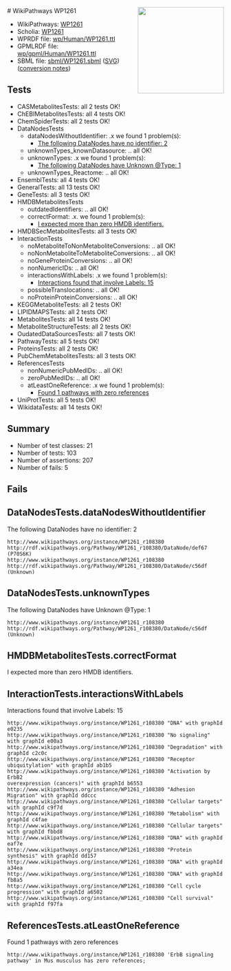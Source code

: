 <img style="float: right; width: 200px" src="../logo.png" />
# WikiPathways WP1261

* WikiPathways: [WP1261](https://identifiers.org/wikipathways:WP1261)
* Scholia: [WP1261](https://scholia.toolforge.org/wikipathways/WP1261)
* WPRDF file: [wp/Human/WP1261.ttl](../wp/Human/WP1261.ttl)
* GPMLRDF file: [wp/gpml/Human/WP1261.ttl](../wp/gpml/Human/WP1261.ttl)
* SBML file: [sbml/WP1261.sbml](../sbml/WP1261.sbml) ([SVG](../sbml/WP1261.svg)) ([conversion notes](../sbml/WP1261.txt))

## Tests
* CASMetabolitesTests: all 2 tests OK!
* ChEBIMetabolitesTests: all 4 tests OK!
* ChemSpiderTests: all 2 tests OK!
* DataNodesTests
    * dataNodesWithoutIdentifier: .x we found 1 problem(s):
        * [The following DataNodes have no identifier: 2](#d2d32fa1)
    * unknownTypes_knownDatasource: .. all OK!
    * unknownTypes: .x we found 1 problem(s):
        * [The following DataNodes have Unknown @Type: 1](#839973df)
    * unknownTypes_Reactome: .. all OK!
* EnsemblTests: all 4 tests OK!
* GeneralTests: all 13 tests OK!
* GeneTests: all 3 tests OK!
* HMDBMetabolitesTests
    * outdatedIdentifiers: .. all OK!
    * correctFormat: .x. we found 1 problem(s):
        * [I expected more than zero HMDB identifiers.](#ad154c1e)
* HMDBSecMetabolitesTests: all 3 tests OK!
* InteractionTests
    * noMetaboliteToNonMetaboliteConversions: .. all OK!
    * noNonMetaboliteToMetaboliteConversions: .. all OK!
    * noGeneProteinConversions: .. all OK!
    * nonNumericIDs: .. all OK!
    * interactionsWithLabels: .x we found 1 problem(s):
        * [Interactions found that involve Labels: 15](#fe97a8bd)
    * possibleTranslocations: .. all OK!
    * noProteinProteinConversions: .. all OK!
* KEGGMetaboliteTests: all 2 tests OK!
* LIPIDMAPSTests: all 2 tests OK!
* MetabolitesTests: all 14 tests OK!
* MetaboliteStructureTests: all 2 tests OK!
* OudatedDataSourcesTests: all 7 tests OK!
* PathwayTests: all 5 tests OK!
* ProteinsTests: all 2 tests OK!
* PubChemMetabolitesTests: all 3 tests OK!
* ReferencesTests
    * nonNumericPubMedIDs: .. all OK!
    * zeroPubMedIDs: .. all OK!
    * atLeastOneReference: .x we found 1 problem(s):
        * [Found 1 pathways with zero references](#35eb778e)
* UniProtTests: all 5 tests OK!
* WikidataTests: all 14 tests OK!


## Summary

* Number of test classes: 21
* Number of tests: 103
* Number of assertions: 207
* Number of fails: 5

## Fails

<a name="d2d32fa1" />

## DataNodesTests.dataNodesWithoutIdentifier

The following DataNodes have no identifier: 2
```
http://www.wikipathways.org/instance/WP1261_r108380 http://rdf.wikipathways.org/Pathway/WP1261_r108380/DataNode/def67 (P70S6K)
http://www.wikipathways.org/instance/WP1261_r108380 http://rdf.wikipathways.org/Pathway/WP1261_r108380/DataNode/c56df (Unknown)
```

<a name="839973df" />

## DataNodesTests.unknownTypes

The following DataNodes have Unknown @Type: 1
```
http://www.wikipathways.org/instance/WP1261_r108380 http://rdf.wikipathways.org/Pathway/WP1261_r108380/DataNode/c56df (Unknown)
```

<a name="ad154c1e" />

## HMDBMetabolitesTests.correctFormat

I expected more than zero HMDB identifiers.
<a name="fe97a8bd" />

## InteractionTests.interactionsWithLabels

Interactions found that involve Labels: 15
```
http://www.wikipathways.org/instance/WP1261_r108380 "DNA" with graphId e0235
http://www.wikipathways.org/instance/WP1261_r108380 "No signaling" with graphId e00a3
http://www.wikipathways.org/instance/WP1261_r108380 "Degradation" with graphId c2c0c
http://www.wikipathways.org/instance/WP1261_r108380 "Receptor ubiquitylation" with graphId ab1b5
http://www.wikipathways.org/instance/WP1261_r108380 "Activation by ErbB2
overexpression (cancers)" with graphId b6553
http://www.wikipathways.org/instance/WP1261_r108380 "Adhesion
Migration" with graphId ddccc
http://www.wikipathways.org/instance/WP1261_r108380 "Cellular targets" with graphId c9f7d
http://www.wikipathways.org/instance/WP1261_r108380 "Metabolism" with graphId c4fae
http://www.wikipathways.org/instance/WP1261_r108380 "Cellular targets" with graphId fbbd8
http://www.wikipathways.org/instance/WP1261_r108380 "DNA" with graphId eaf7e
http://www.wikipathways.org/instance/WP1261_r108380 "Protein
synthesis" with graphId dd157
http://www.wikipathways.org/instance/WP1261_r108380 "DNA" with graphId a34ea
http://www.wikipathways.org/instance/WP1261_r108380 "DNA" with graphId fb8a5
http://www.wikipathways.org/instance/WP1261_r108380 "Cell cycle
progression" with graphId a6502
http://www.wikipathways.org/instance/WP1261_r108380 "Cell survival" with graphId f97fa
```

<a name="35eb778e" />

## ReferencesTests.atLeastOneReference

Found 1 pathways with zero references
```
http://www.wikipathways.org/instance/WP1261_r108380 'ErbB signaling pathway' in Mus musculus has zero references; 
```


